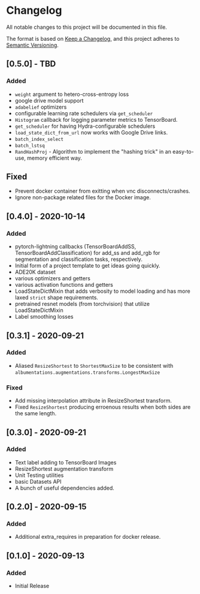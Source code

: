 # Changelog

All notable changes to this project will be documented in this file.

The format is based on [Keep a Changelog](https://keepachangelog.com/en/1.0.0/),
and this project adheres to [Semantic Versioning](https://semver.org/spec/v2.0.0.html).

## [0.5.0] - TBD
### Added
* `weight` argument to hetero-cross-entropy loss
* google drive model support
* `adabelief` optimizers
* configurable learning rate schedulers via `get_scheduler`
* `Histogram` callback for logging parameter metrics to TensorBoard.
* `get_scheduler` for having Hydra-configurable schedulers
* `load_state_dict_from_url` now works with Google Drive links.
* `batch_index_select`
* `batch_lstsq`
* `RandHashProj` - Algorithm to implement the "hashing trick" in an easy-to-use, memory efficient way.

## Fixed
* Prevent docker container from exitting when vnc disconnects/crashes.
* Ignore non-package related files for the Docker image.

## [0.4.0] - 2020-10-14
### Added
* pytorch-lightning callbacks (TensorBoardAddSS, TensorBoardAddClassification)
  for add_ss and add_rgb for segmentation and classification tasks, respectively.
* Initial form of a project template to get ideas going quickly.
* ADE20K dataset
* various optimizers and getters
* various activation functions and getters
* LoadStateDictMixin that adds verbosity to model loading and has more laxed
  `strict` shape requirements.
* pretrained resnet models (from torchvision) that utilize LoadStateDictMixin
* Label smoothing losses

## [0.3.1] - 2020-09-21
### Added
* Aliased `ResizeShortest` to `ShortestMaxSize` to be consistent with `albumentations.augmentations.transforms.LongestMaxSize`

### Fixed
* Add missing interpolation attribute in ResizeShortest transform.
* Fixed `ResizeShortest` producing erroenous results when both sides are the same length.

## [0.3.0] - 2020-09-21
### Added
+ Text label adding to TensorBoard Images
+ ResizeShortest augmentation transform
+ Unit Testing utilities
+ basic Datasets API
+ A bunch of useful dependencies added.

## [0.2.0] - 2020-09-15
### Added
* Additional extra_requires in preparation for docker release.

## [0.1.0] - 2020-09-13
### Added
* Initial Release

